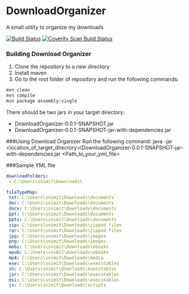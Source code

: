 # DownloadOrganizer
A small utility to organize my downloads

[![Build Status](https://travis-ci.org/NimitS1/DownloadOrganizer.svg?branch=master)](https://travis-ci.org/NimitS1/DownloadOrganizer)
<a href="https://scan.coverity.com/projects/nimits1-downloadorganizer">
  <img alt="Coverity Scan Build Status"
       src="https://scan.coverity.com/projects/9039/badge.svg"/>
</a>

### Building Download Organizer

1. Clone the repository to a new directory
2. Install maven
3. Go to the root folder of repository and run the following commands:

```bash
mvn clean
mvn compile
mvn package assembly:single
```
There should be two jars in  your target directory:
* DownloadOrganizer-0.0.1-SNAPSHOT.jar
* DownloadOrganizer-0.0.1-SNAPSHOT-jar-with-dependencies.jar

###Using Download Organizer
Run the following command:
java -jar <location_of_target_directory>\DownloadOrganizer-0.0.1-SNAPSHOT-jar-with-dependencies.jar <Path_to_your_yml_file>

###Sample YML file
```yaml
downloadFolders:
 - C:\Users\snimit\Downloads\

fileTypeMap:
 txt: C:\Users\snimit\Downloads\documents
 doc: C:\Users\snimit\Downloads\documents
 docx: C:\Users\snimit\Downloads\documents
 ppt: C:\Users\snimit\Downloads\documents
 pptx: C:\Users\snimit\Downloads\documents
 zip: C:\Users\snimit\Downloads\zipped files
 rar: C:\Users\snimit\Downloads\zipped files
 jpg: C:\Users\snimit\Downloads\images
 png: C:\Users\snimit\Downloads\images
 mobi: C:\Users\snimit\Downloads\ebooks
 epub: C:\Users\snimit\Downloads\ebooks
 mp4: C:\Users\snimit\Downloads\media
 exe: C:\Users\snimit\Downloads\executables
 sh: C:\Users\snimit\Downloads\executables
 jar: C:\Users\snimit\Downloads\executables
 msi: C:\Users\snimit\Downloads\executables
 js: C:\Users\snimit\Downloads\scripts
 ```
